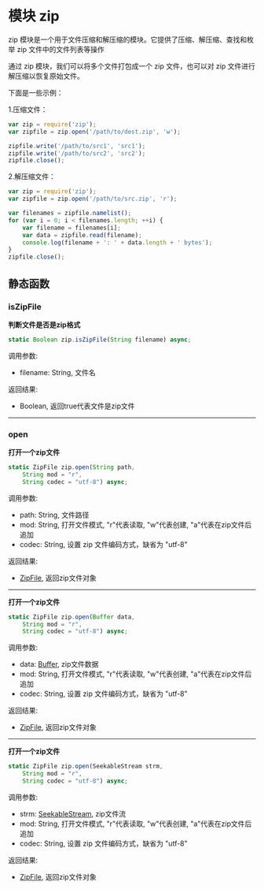 # 模块 zip
zip 模块是一个用于文件压缩和解压缩的模块。它提供了压缩、解压缩、查找和枚举 zip 文件中的文件列表等操作

通过 zip 模块，我们可以将多个文件打包成一个 zip 文件，也可以对 zip 文件进行解压缩以恢复原始文件。

下面是一些示例：

1.压缩文件：

```JavaScript
var zip = require('zip');
var zipfile = zip.open('/path/to/dest.zip', 'w');

zipfile.write('/path/to/src1', 'src1');
zipfile.write('/path/to/src2', 'src2');
zipfile.close();
```

2.解压缩文件：

```JavaScript
var zip = require('zip');
var zipfile = zip.open('/path/to/src.zip', 'r');

var filenames = zipfile.namelist();
for (var i = 0; i < filenames.length; ++i) {
    var filename = filenames[i];
    var data = zipfile.read(filename);
    console.log(filename + ': ' + data.length + ' bytes');
}
zipfile.close();
```

## 静态函数
        
### isZipFile
**判断文件是否是zip格式**

```JavaScript
static Boolean zip.isZipFile(String filename) async;
```

调用参数:
* filename: String, 文件名

返回结果:
* Boolean, 返回true代表文件是zip文件

--------------------------
### open
**打开一个zip文件**

```JavaScript
static ZipFile zip.open(String path,
    String mod = "r",
    String codec = "utf-8") async;
```

调用参数:
* path: String, 文件路径
* mod: String, 打开文件模式, "r"代表读取, "w"代表创建, "a"代表在zip文件后追加
* codec: String, 设置 zip 文件编码方式，缺省为 "utf-8"

返回结果:
* [ZipFile](../../object/ifs/ZipFile.md), 返回zip文件对象

--------------------------
**打开一个zip文件**

```JavaScript
static ZipFile zip.open(Buffer data,
    String mod = "r",
    String codec = "utf-8") async;
```

调用参数:
* data: [Buffer](../../object/ifs/Buffer.md), zip文件数据
* mod: String, 打开文件模式, "r"代表读取, "w"代表创建, "a"代表在zip文件后追加
* codec: String, 设置 zip 文件编码方式，缺省为 "utf-8"

返回结果:
* [ZipFile](../../object/ifs/ZipFile.md), 返回zip文件对象

--------------------------
**打开一个zip文件**

```JavaScript
static ZipFile zip.open(SeekableStream strm,
    String mod = "r",
    String codec = "utf-8") async;
```

调用参数:
* strm: [SeekableStream](../../object/ifs/SeekableStream.md), zip文件流
* mod: String, 打开文件模式, "r"代表读取, "w"代表创建, "a"代表在zip文件后追加
* codec: String, 设置 zip 文件编码方式，缺省为 "utf-8"

返回结果:
* [ZipFile](../../object/ifs/ZipFile.md), 返回zip文件对象

